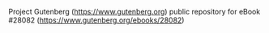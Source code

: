 Project Gutenberg (https://www.gutenberg.org) public repository for eBook #28082 (https://www.gutenberg.org/ebooks/28082)
